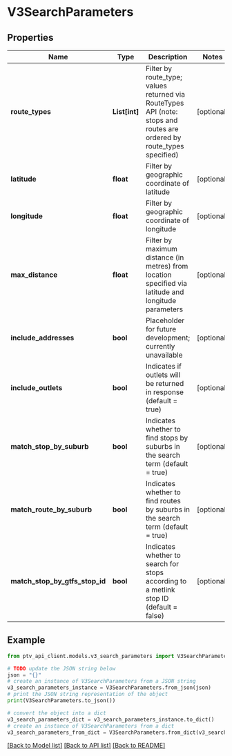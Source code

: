 # V3SearchParameters


## Properties

Name | Type | Description | Notes
------------ | ------------- | ------------- | -------------
**route_types** | **List[int]** | Filter by route_type; values returned via RouteTypes API (note: stops and routes are ordered by route_types specified) | [optional] 
**latitude** | **float** | Filter by geographic coordinate of latitude | [optional] 
**longitude** | **float** | Filter by geographic coordinate of longitude | [optional] 
**max_distance** | **float** | Filter by maximum distance (in metres) from location specified via latitude and longitude parameters | [optional] 
**include_addresses** | **bool** | Placeholder for future development; currently unavailable | [optional] 
**include_outlets** | **bool** | Indicates if outlets will be returned in response (default &#x3D; true) | [optional] 
**match_stop_by_suburb** | **bool** | Indicates whether to find stops by suburbs in the search term (default &#x3D; true) | [optional] 
**match_route_by_suburb** | **bool** | Indicates whether to find routes by suburbs in the search term (default &#x3D; true) | [optional] 
**match_stop_by_gtfs_stop_id** | **bool** | Indicates whether to search for stops according to a metlink stop ID (default &#x3D; false) | [optional] 

## Example

```python
from ptv_api_client.models.v3_search_parameters import V3SearchParameters

# TODO update the JSON string below
json = "{}"
# create an instance of V3SearchParameters from a JSON string
v3_search_parameters_instance = V3SearchParameters.from_json(json)
# print the JSON string representation of the object
print(V3SearchParameters.to_json())

# convert the object into a dict
v3_search_parameters_dict = v3_search_parameters_instance.to_dict()
# create an instance of V3SearchParameters from a dict
v3_search_parameters_from_dict = V3SearchParameters.from_dict(v3_search_parameters_dict)
```
[[Back to Model list]](../README.md#documentation-for-models) [[Back to API list]](../README.md#documentation-for-api-endpoints) [[Back to README]](../README.md)


